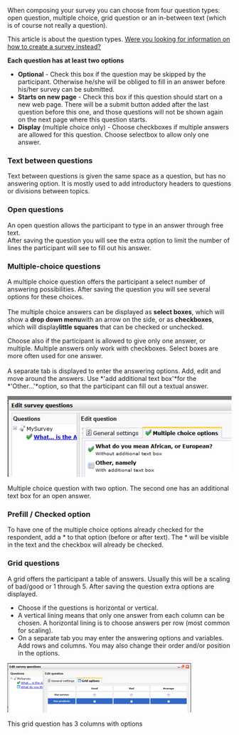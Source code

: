 When composing your survey you can choose from four question types: open
question, multiple choice, grid question or an in-between text (which is
of course not really a question).

This article is about the question types. [Were you looking for
information on how to create a survey
instead?](./create-new-survey.md)

**Each question has at least two options**

-   **Optional** - Check this box if the question may be skipped by the
    participant. Otherwise he/she will be obliged to fill in an answer
    before his/her survey can be submitted.
-   **Starts on new page** - Check this box if this question should
    start on a new web page. There will be a submit button added after
    the last question before this one, and those questions will not be
    shown again on the next page where this question starts.
-   **Display** (multiple choice only) - Choose checkboxes if multiple
    answers are allowed for this question. Choose selectbox to allow
    only one answer.

### Text between questions

Text between questions is given the same space as a question, but has no
answering option. It is mostly used to add introductory headers to
questions or divisions between topics.

### Open questions

An open question allows the participant to type in an answer through
free text.\
 After saving the question you will see the extra option to limit the
number of lines the participant will see to fill out his answer.

### Multiple-choice questions

A multiple choice question offers the participant a select number of
answering possibilities. After saving the question you will see several
options for these choices.\
\
 The multiple choice answers can be displayed as **select boxes**, which
will show a **drop down menu**with an arrow on the side, or as
**checkboxes**, which will display**little squares** that can be checked
or unchecked.

Choose also if the participant is allowed to give only one answer, or
multiple. Multiple answers only work with checkboxes. Select boxes are
more often used for one answer.\
\
 A separate tab is displayed to enter the answering options. Add, edit
and move around the answers. Use *'add additional text box'*for the
*'Other...'*option, so that the participant can fill out a textual
answer.

![Multiple choice question](../images/multipleoptions.png)

Multiple choice question with two option. The second one has an
additional text box for an open answer.

### Prefill / Checked option

To have one of the multiple choice options already checked for the
respondent, add a \* to that option (before or after text). The \* will
be visible in the text and the checkbox will already be checked.

### Grid questions

A grid offers the participant a table of answers. Usually this will be a
scaling of bad/good or 1 through 5. After saving the question extra
options are displayed.

-   Choose if the questions is horizontal or vertical.
-   A vertical lining means that only one answer from each column can be
    chosen. A horizontal lining is to choose answers per row (most
    common for scaling).
-   On a separate tab you may enter the answering options and variables.
    Add rows and columns. You may also change their order and/or
    position in the options.

![Creating a grid question](../images/gridquestion.png)

This grid question has 3 columns with options
